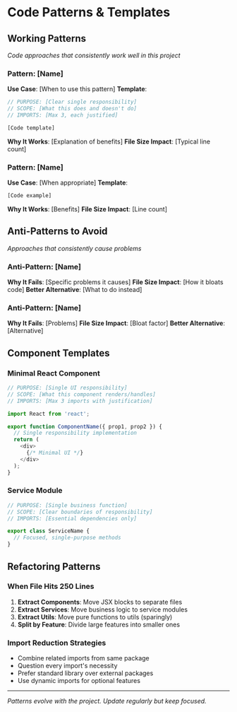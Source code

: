 # Code Patterns & Templates

## Working Patterns
*Code approaches that consistently work well in this project*

### Pattern: [Name]
**Use Case**: [When to use this pattern]
**Template**:
```javascript
// PURPOSE: [Clear single responsibility]
// SCOPE: [What this does and doesn't do]
// IMPORTS: [Max 3, each justified]

[Code template]
```
**Why It Works**: [Explanation of benefits]
**File Size Impact**: [Typical line count]

### Pattern: [Name]
**Use Case**: [When appropriate]
**Template**:
```javascript
[Code example]
```
**Why It Works**: [Benefits]
**File Size Impact**: [Line count]

## Anti-Patterns to Avoid
*Approaches that consistently cause problems*

### Anti-Pattern: [Name]
**Why It Fails**: [Specific problems it causes]
**File Size Impact**: [How it bloats code]
**Better Alternative**: [What to do instead]

### Anti-Pattern: [Name]
**Why It Fails**: [Problems]
**File Size Impact**: [Bloat factor]
**Better Alternative**: [Alternative]

## Component Templates

### Minimal React Component
```javascript
// PURPOSE: [Single UI responsibility]
// SCOPE: [What this component renders/handles]
// IMPORTS: [Max 3 imports with justification]

import React from 'react';

export function ComponentName({ prop1, prop2 }) {
  // Single responsibility implementation
  return (
    <div>
      {/* Minimal UI */}
    </div>
  );
}
```

### Service Module
```javascript
// PURPOSE: [Single business function]
// SCOPE: [Clear boundaries of responsibility]
// IMPORTS: [Essential dependencies only]

export class ServiceName {
  // Focused, single-purpose methods
}
```

## Refactoring Patterns

### When File Hits 250 Lines
1. **Extract Components**: Move JSX blocks to separate files
2. **Extract Services**: Move business logic to service modules
3. **Extract Utils**: Move pure functions to utils (sparingly)
4. **Split by Feature**: Divide large features into smaller ones

### Import Reduction Strategies
- Combine related imports from same package
- Question every import's necessity
- Prefer standard library over external packages
- Use dynamic imports for optional features

---
*Patterns evolve with the project. Update regularly but keep focused.*